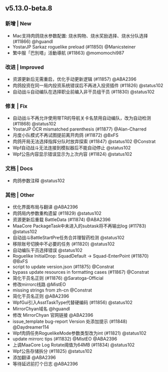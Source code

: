 ## v5.13.0-beta.8

### 新增 | New

* Mac支持肉鸽烧水参数配置: 烧水购物、烧水奖励选择、烧水分队选择 (#11866) @hguandl
* YostarJP Sarkaz roguelike preload (#11850) @Manicsteiner
* 繁中服「巴別塔」活動導航 (#11863) @momomochi987

### 改进 | Improved

* 资源更新后无需重启，优化手动更新逻辑 (#11857) @ABA2396
* 肉鸽投资在同一局内投资系统错误后不再进入投资插件 (#11826) @status102
* 自动战斗自动编队在选择职业前编入非干员组干员 (#11830) @status102

### 修复 | Fix

* 自动战斗不再允许使用带TR的导航关卡名禁用自动编队，改为自动检测 (#11868) @status102
* YostarJP OCR mismatched parenthesis (#11877) @Alan-Charred
* 月度小队模式不再试图提前离开肉鸽 (#11872) @BxFS
* 肉鸽开局无法选择指挥分队时放弃探索 (#11847) @status102 @Constrat
* Wpf自动战斗无法连接到模拟器后不能自动停止 @status102
* Wpf公告内容显示错误显示为上次内容 (#11824) @status102

### 文档 | Docs

* 肉鸽参数注释 @status102

### 其他 | Other

* 优化界面布局与翻译 @ABA2396
* 肉鸽局内参数重构遗留 (#11829) @status102
* 资源更新后重载 BattleData (#11874) @ABA2396
* MaaCore PackageTask中未进入的subtask将不再输出log (#11783) @status102
* 自动战斗BattleStartPre任务合并理智药检测 @status102
* 移除账号切换中不必要的任务 (#11820) @status102
* 自动编队干员选择错误 @status102
* Roguelike InitialDrop: SquadDefault -> Squad-EnterPoint (#11870) @BxFS
* script to update version.json (#11875) @Constrat
* bypass update resources in formatting cases (#11867) @Constrat
* 简化干员名正则 (#11876) @Saratoga-Official
* 修改mirrorc线路 @MistEO
* missing strings from zh-cn @Constrat
* 简化干员名正则 @ABA2396
* WpfGui引入AsstTaskType代替硬编码 (#11856) @status102
* MirrorChyan域名 @hguandl
* 修改 MirrorChyan 官网链接 @ABA2396
* issue_template bug-report Version 处添加提示 (#11848) @Daydreamer114
* Wpf肉鸽任务RoguelikeMode参数类型改为int (#11821) @status102
* update mirrorc tips (#11832) @MistEO @ABA2396
* 上调MaaCore Log Rotate阈值为64MB (#11834) @status102
* Wpf公告存储拆分 (#11825) @status102
* 添加翻译 @ABA2396
* 等待延迟前打个日志 @ABA2396
